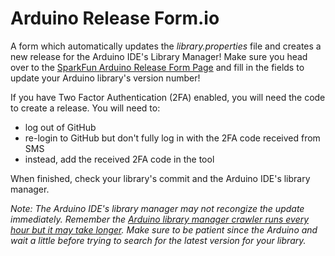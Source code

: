 Arduino Release Form.io
========================================

A form which automatically updates the *library.properties* file and creates a new release for the Arduino IDE's Library Manager! Make sure you head over to the [SparkFun Arduino Release Form Page](https://sparkfun.github.io/Arudino_Release_Form.io/) and fill in the fields to update your Arduino library's version number!

If you have Two Factor Authentication (2FA) enabled, you will need the code to create a release. You will need to:

* log out of GitHub
* re-login to GitHub but don't fully log in with the 2FA code received from SMS
* instead, add the received 2FA code in the tool

When finished, check your library's commit and the Arduino IDE's library manager.

_Note: The Arduino IDE's library manager may not recongize the update immediately. Remember the [Arduino library manager crawler runs every hour but it may take longer](https://github.com/arduino/Arduino/wiki/Library-Manager-FAQ#how-is-the-library-list-generated). Make sure to be patient since the Arduino and wait a little before trying to search for the latest version for your library._
